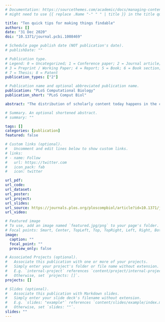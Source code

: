 ```yaml
---
# Documentation: https://sourcethemes.com/academic/docs/managing-content/
# might need to use {{ replace .Name "-" " " | title }} in the title quotes and {{ .Date }} in curly braces for date + publishDate

title: "Ten quick tips for making things findable"
authors: []
date: "31 Dec 2020"
doi: "10.1371/journal.pcbi.1008469"

# Schedule page publish date (NOT publication's date).
# publishDate: ""

# Publication type.
# Legend: 0 = Uncategorized; 1 = Conference paper; 2 = Journal article;
# 3 = Preprint / Working Paper; 4 = Report; 5 = Book; 6 = Book section;
# 7 = Thesis; 8 = Patent
publication_types: ["2"]

# Publication name and optional abbreviated publication name.
publication: "PLoS Computational Biology"
publication_short: "PLoS Comput Biol"

abstract: "The distribution of scholarly content today happens in the context of an immense deluge of information found on the internet. As a result, researchers face serious challenges when archiving and finding information that relates to their work. Library science principles provide a framework for navigating information ecosystems in order to help researchers improve findability of their professional output. Here, we describe the information ecosystem which consists of users, context, and content, all 3 of which must be addressed to make information findable and usable. We provide a set of tips that can help researchers evaluate who their users are, how to archive their research outputs to encourage findability, and how to leverage structural elements of software to make it easier to find information within and beyond their publications. As scholars evaluate their research communication strategies, they can use these steps to improve how their research is discovered and reused."

# Summary. An optional shortened abstract.
# summary: ""

tags: []
categories: [publication]
featured: false

# Custom links (optional).
#   Uncomment and edit lines below to show custom links.
# links:
# - name: Follow
#   url: https://twitter.com
#   icon_pack: fab
#   icon: twitter

url_pdf:
url_code:
url_dataset:
url_poster:
url_project:
url_slides:
url_source: https://journals.plos.org/ploscompbiol/article?id=10.1371/journal.pcbi.1008469
url_video:

# Featured image
# To use, add an image named `featured.jpg/png` to your page's folder. 
# Focal points: Smart, Center, TopLeft, Top, TopRight, Left, Right, BottomLeft, Bottom, BottomRight.
image:
  caption: ""
  focal_point: ""
  preview_only: false

# Associated Projects (optional).
#   Associate this publication with one or more of your projects.
#   Simply enter your project's folder or file name without extension.
#   E.g. `internal-project` references `content/project/internal-project/index.md`.
#   Otherwise, set `projects: []`.
projects: []

# Slides (optional).
#   Associate this publication with Markdown slides.
#   Simply enter your slide deck's filename without extension.
#   E.g. `slides: "example"` references `content/slides/example/index.md`.
#   Otherwise, set `slides: ""`.
slides: ""
---
```

